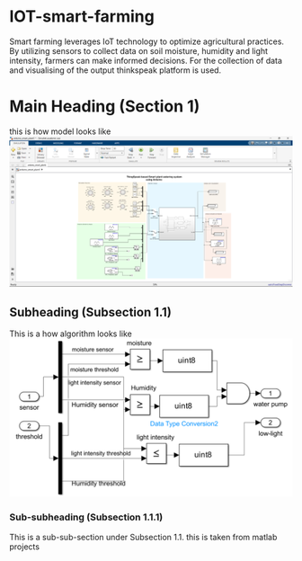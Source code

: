 # IOT-smart-farming
Smart farming leverages IoT technology to optimize agricultural practices. By utilizing sensors to collect data on soil moisture, humidity and light intensity,  farmers can make informed decisions. For the collection of data and visualising of the output thinkspeak platform is used.



# Main Heading (Section 1)

this is how model looks like
![smart](simulink%20images/Smart_farming.png)

## Subheading (Subsection 1.1)

This is a how algorithm looks like
![smart1](simulink%20images/Algorithm.png)

### Sub-subheading (Subsection 1.1.1)

This is a sub-sub-section under Subsection 1.1.
this is taken from matlab projects
